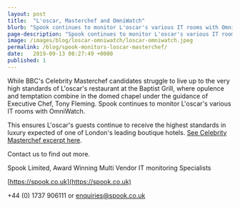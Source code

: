 ```yaml
---
layout: post
title:  "L'oscar, Masterchef and OmniWatch"
blurb: "Spook continues to monitor L'oscar's various IT rooms with OmniWatch. This ensure's L'oscar's guests  continue to receive the highest standards in luxury expected of one of London's leading boutique hotels."
page-description: "Spook continues to monitor L'oscar's various IT rooms with OmniWatch. This ensure's L'oscar's guests  continue to receive the highest standards in luxury expected of one of London's leading boutique hotels."
image: /images/blog/loscar-omniwatch/loscar-omniwatch.jpeg
permalink: /blog/spook-monitors-loscar-masterchef/
date:   2019-09-13 08:27:49 +0000
published: 1
---
```


While BBC's Celebrity Masterchef candidates struggle to live up to the very high standards of L'oscar's restaurant at the Baptist Grill, where opulence and temptation combine in the domed chapel under the guidance of Executive Chef, Tony Fleming. Spook continues to monitor L'oscar's various IT rooms with OmniWatch.

This ensures L'oscar's guests continue to receive the highest standards in luxury expected of one of London's leading boutique hotels. [See Celebrity Masterchef excerpt here](https://lnkd.in/dwA4KDC).

Contact us to find out more.

Spook Limited, Award Winning Multi Vendor IT monitoring Specialists

[https://spook.co.uk](https://spook.co.uk)

+44 (0) 1737 906111 or enquiries@spook.co.uk

